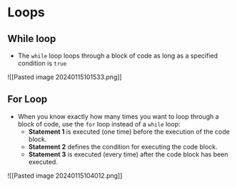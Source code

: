 # Loops

## While loop

- The `while` loop loops through a block of code as long as a specified condition is `true`

![[Pasted image 20240115101533.png]]
## For Loop

- When you know exactly how many times you want to loop through a block of code, use the `for` loop instead of a `while` loop:
	- **Statement 1** is executed (one time) before the execution of the code block.
	- **Statement 2** defines the condition for executing the code block.
	- **Statement 3** is executed (every time) after the code block has been executed.

![[Pasted image 20240115104012.png]]
